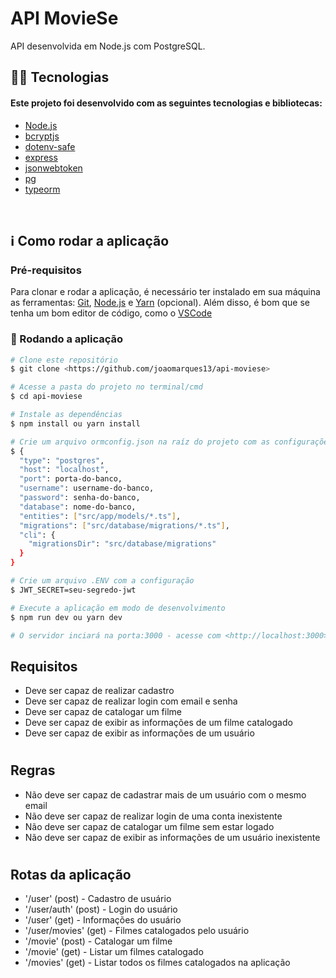 # API MovieSe

<p align="left">API desenvolvida em Node.js com PostgreSQL.</p>

## 👨‍💻 Tecnologias

#### Este projeto foi desenvolvido com as seguintes tecnologias e bibliotecas:

<!--ts-->

- [Node.js](https://nodejs.org/en/)
- [bcryptjs](https://github.com/kelektiv/node.bcrypt.js/)
- [dotenv-safe](https://github.com/rolodato/dotenv-safe)
- [express](https://expressjs.com/pt-br/)
- [jsonwebtoken](https://github.com/auth0/node-jsonwebtoken)
- [pg](https://node-postgres.com/)
- [typeorm](https://typeorm.io/)
<!--te-->

<br>

## ℹ️ Como rodar a aplicação

### Pré-requisitos

Para clonar e rodar a aplicação, é necessário ter instalado em sua máquina as ferramentas:
[Git](https://git-scm.com), [Node.js](https://nodejs.org/en/) e [Yarn](https://yarnpkg.com/) (opcional).
Além disso, é bom que se tenha um bom editor de código, como o [VSCode](https://code.visualstudio.com/)

### 🎲 Rodando a aplicação

```bash
# Clone este repositório
$ git clone <https://github.com/joaomarques13/api-moviese>

# Acesse a pasta do projeto no terminal/cmd
$ cd api-moviese

# Instale as dependências
$ npm install ou yarn install

# Crie um arquivo ormconfig.json na raíz do projeto com as configurações
$ {
  "type": "postgres",
  "host": "localhost",
  "port": porta-do-banco,
  "username": username-do-banco,
  "password": senha-do-banco,
  "database": nome-do-banco,
  "entities": ["src/app/models/*.ts"],
  "migrations": ["src/database/migrations/*.ts"],
  "cli": {
    "migrationsDir": "src/database/migrations"
  }
}

# Crie um arquivo .ENV com a configuração
$ JWT_SECRET=seu-segredo-jwt

# Execute a aplicação em modo de desenvolvimento
$ npm run dev ou yarn dev

# O servidor inciará na porta:3000 - acesse com <http://localhost:3000>
```

## Requisitos

- Deve ser capaz de realizar cadastro
- Deve ser capaz de realizar login com email e senha
- Deve ser capaz de catalogar um filme
- Deve ser capaz de exibir as informações de um filme catalogado
- Deve ser capaz de exibir as informações de um usuário

#

## Regras

- Não deve ser capaz de cadastrar mais de um usuário com o mesmo email
- Não deve ser capaz de realizar login de uma conta inexistente
- Não deve ser capaz de catalogar um filme sem estar logado
- Não deve ser capaz de exibir as informações de um usuário inexistente

#

## Rotas da aplicação

- '/user' (post) - Cadastro de usuário
- '/user/auth' (post) - Login do usuário
- '/user' (get) - Informações do usuário
- '/user/movies' (get) - Filmes catalogados pelo usuário
- '/movie' (post) - Catalogar um filme
- '/movie' (get) - Listar um filmes catalogado
- '/movies' (get) - Listar todos os filmes catalogados na aplicação
